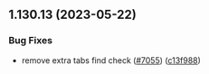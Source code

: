 ## 1.130.13 (2023-05-22)


### Bug Fixes

* remove extra tabs find check ([#7055](https://github.com/EddieHubCommunity/LinkFree/issues/7055)) ([c13f988](https://github.com/EddieHubCommunity/LinkFree/commit/c13f988f14f1dcf399277f2a73b60de5a0523191))



